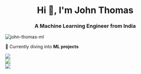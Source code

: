 <h1 align="center">Hi 👋, I'm John Thomas</h1>
<h3 align="center">A Machine Learning Engineer from India</h3>

<p align="left"> <img src="https://komarev.com/ghpvc/?username=john-thomas-ml&label=Profile%20views&color=0e75b6&style=flat" alt="john-thomas-ml" /> </p>

🔭 Currently diving into **ML projects**

![](https://github-readme-stats.vercel.app/api?username=john-thomas-ml&theme=apprentice&hide_border=false&include_all_commits=true&count_private=true)<br/>
![](https://nirzak-streak-stats.vercel.app/?user=john-thomas-ml&theme=apprentice&hide_border=false)<br/>
![](https://github-readme-stats.vercel.app/api/top-langs/?username=john-thomas-ml&theme=apprentice&hide_border=false&include_all_commits=true&count_private=true&layout=compact)

